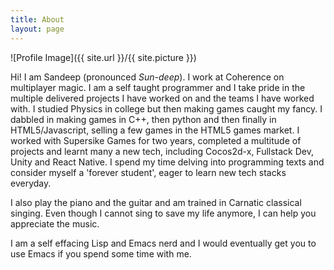 ```yaml
---
title: About
layout: page
---
```

![Profile Image]({{ site.url }}/{{ site.picture }})

<p>Hi! I am Sandeep (pronounced <i>Sun-deep</i>). I work at Coherence on multiplayer magic. I am a self taught programmer and I take pride in the multiple delivered projects I have worked on and the teams I have worked with. I studied Physics in college but then making games caught my fancy. I dabbled in making games in C++, then python and then finally in HTML5/Javascript, selling a few games in the HTML5 games market. I worked with Supersike Games for two years,  completed a multitude of projects and learnt many a new tech, including Cocos2d-x, Fullstack Dev, Unity and React Native. I spend my time delving into programming texts and consider myself a 'forever student', eager to learn new tech stacks everyday.</p>

<p>I also play the piano and the guitar and am trained in Carnatic classical singing. Even though I cannot sing to save my life anymore, I can help you appreciate the music.</p>
<p>I am a self effacing Lisp and Emacs nerd and I would eventually get you to use Emacs if you spend some time with me.</p>
